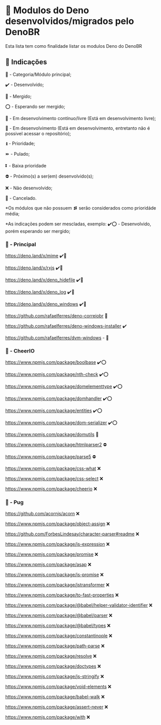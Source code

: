 # 🦕 Modulos do Deno desenvolvidos/migrados pelo DenoBR
Esta lista tem como finalidade listar os modulos Deno do DenoBR

## 📛 Indicações

🔰 - Categoria/Módulo principal;

✔️ - Desenvolvido;

🔀 - Mergido;

⭕ - Esperando ser mergido;

🔄 - Em desenvolvimento contínuo/livre (Está em desenvolvimento livre);

🔁 - Em desenvolvimento (Está em desenvolvimento, entretanto não é possivel acessar o repositório);

⏫ - Prioridade;

⏩ - Pulado;

⏬ - Baixa prioridade

⛔ - Próximo(s) a ser(em) desenvolvido(s);

❌ - Não desenvolvido;

🛑 - Cancelado.


*Os módulos que não possuem ⏫⏬ serão considerados como prioridáde média;

*As indicações podem ser mescladas, exemplo: ✔️⭕ - Desenvolvido, porém esperando ser mergido;



### 🔰 - Principal

https://deno.land/x/mime ✔️🔀

https://deno.land/x/rxjs ✔️🔀

https://deno.land/x/deno_hidefile ✔️🔀

https://deno.land/x/deno_log ✔️🔀

https://deno.land/x/deno_windows ✔️🔀

https://github.com/rafaelferres/deno-correiobr 🔄

https://github.com/rafaelferres/deno-windows-installer ✔️

https://github.com/rafaelferres/dvm-windows - 🔄

### 🔰 - CheerIO
https://www.npmjs.com/package/boolbase ✔️⭕

https://www.npmjs.com/package/nth-check ✔️⭕

https://www.npmjs.com/package/domelementtype ✔️⭕

https://www.npmjs.com/package/domhandler ✔️⭕

https://www.npmjs.com/package/entities  ✔️⭕

https://www.npmjs.com/package/dom-serializer ✔️⭕

https://www.npmjs.com/package/domutils 🔁

https://www.npmjs.com/package/htmlparser2 ⛔

https://www.npmjs.com/package/parse5 ⛔

https://www.npmjs.com/package/css-what ❌

https://www.npmjs.com/package/css-select ❌

https://www.npmjs.com/package/cheerio ❌


### 🔰 - Pug
https://github.com/acornjs/acorn ❌

https://www.npmjs.com/package/object-assign ❌

https://github.com/ForbesLindesay/character-parser#readme ❌

https://www.npmjs.com/package/is-expression ❌

https://www.npmjs.com/package/promise ❌

https://www.npmjs.com/package/asap ❌

https://www.npmjs.com/package/is-promise ❌

https://www.npmjs.com/package/jstransformer ❌

https://www.npmjs.com/package/to-fast-properties ❌

https://www.npmjs.com/package/@babel/helper-validator-identifier ❌

https://www.npmjs.com/package/@babel/parser ❌

https://www.npmjs.com/package/@babel/types ❌

https://www.npmjs.com/package/constantinople ❌

https://www.npmjs.com/package/path-parse ❌

https://www.npmjs.com/package/resolve ❌

https://www.npmjs.com/package/doctypes ❌

https://www.npmjs.com/package/js-stringify ❌

https://www.npmjs.com/package/void-elements ❌

https://www.npmjs.com/package/babel-walk ❌

https://www.npmjs.com/package/assert-never ❌

https://www.npmjs.com/package/with ❌
